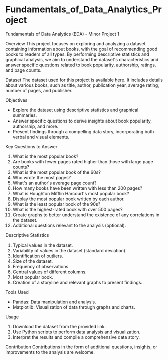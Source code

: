 # Fundamentals_of_Data_Analytics_Project
 Fundamentals of Data Analytics (EDA) - Minor Project 1

 Overview
This project focuses on exploring and analyzing a dataset containing information about books, with the goal of recommending good books to readers of all types. By performing descriptive statistics and graphical analysis, we aim to understand the dataset's characteristics and answer specific questions related to book popularity, authorship, ratings, and page counts.

 Dataset
The dataset used for this project is available [here](https://www.kaggle.com/datasets/jealousleopard/goodreadsbooks?select=books.csv). It includes details about various books, such as title, author, publication year, average rating, number of pages, and publisher.

 Objectives
- Explore the dataset using descriptive statistics and graphical summaries.
- Answer specific questions to derive insights about book popularity, authorship, and more.
- Present findings through a compelling data story, incorporating both verbal and visual elements.

 Key Questions to Answer
1. What is the most popular book?
2. Are books with fewer pages rated higher than those with large page counts?
3. What is the most popular book of the 60s?
4. Who wrote the most pages?
5. What's an author's average page count?
6. How many books have been written with less than 200 pages?
7. What is Houghton Mifflin Harcourt's most popular book?
8. Display the most popular book written by each author.
9. What is the least popular book of the 90s?
10. What is the highest-rated book with over 500 pages?
11. Create graphs to better understand the existence of any correlations in the dataset.
12. Additional questions relevant to the analysis (optional).

 Descriptive Statistics
1. Typical values in the dataset.
2. Variability of values in the dataset (standard deviation).
3. Identification of outliers.
4. Size of the dataset.
5. Frequency of observations.
6. Central values of different columns.
7. Most popular book.
8. Creation of a storyline and relevant graphs to present findings.

 Tools Used
- Pandas: Data manipulation and analysis.
- Matplotlib: Visualization of data through graphs and charts.

 Usage
1. Download the dataset from the provided link.
2. Use Python scripts to perform data analysis and visualization.
3. Interpret the results and compile a comprehensive data story.

 Contribution
Contributions in the form of additional questions, insights, or improvements to the analysis are welcome.
